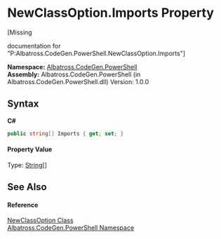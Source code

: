 # NewClassOption.Imports Property 
 

\[Missing <summary> documentation for "P:Albatross.CodeGen.PowerShell.NewClassOption.Imports"\]

**Namespace:**&nbsp;<a href="73820E42">Albatross.CodeGen.PowerShell</a><br />**Assembly:**&nbsp;Albatross.CodeGen.PowerShell (in Albatross.CodeGen.PowerShell.dll) Version: 1.0.0

## Syntax

**C#**<br />
``` C#
public string[] Imports { get; set; }
```


#### Property Value
Type: <a href="http://msdn2.microsoft.com/en-us/library/s1wwdcbf" target="_blank">String</a>[]

## See Also


#### Reference
<a href="8D73D528">NewClassOption Class</a><br /><a href="73820E42">Albatross.CodeGen.PowerShell Namespace</a><br />